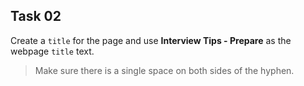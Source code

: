 ## Task 02
Create a `title` for the page and use  **Interview Tips - Prepare** as the webpage `title` text. 

> Make sure there is a single space on both sides of the hyphen. 